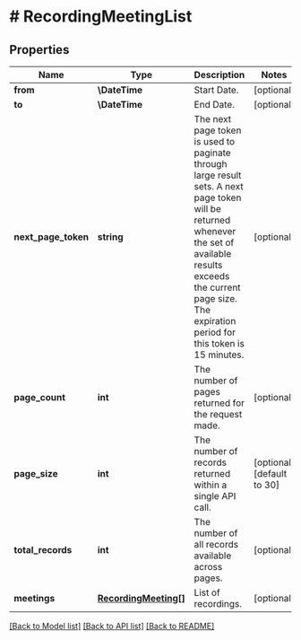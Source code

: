 # # RecordingMeetingList

## Properties

Name | Type | Description | Notes
------------ | ------------- | ------------- | -------------
**from** | **\DateTime** | Start Date. | [optional]
**to** | **\DateTime** | End Date. | [optional]
**next_page_token** | **string** | The next page token is used to paginate through large result sets. A next page token will be returned whenever the set of available results exceeds the current page size. The expiration period for this token is 15 minutes. | [optional]
**page_count** | **int** | The number of pages returned for the request made. | [optional]
**page_size** | **int** | The number of records returned within a single API call. | [optional] [default to 30]
**total_records** | **int** | The number of all records available across pages. | [optional]
**meetings** | [**RecordingMeeting[]**](RecordingMeeting.md) | List of recordings. | [optional]

[[Back to Model list]](../../README.md#models) [[Back to API list]](../../README.md#endpoints) [[Back to README]](../../README.md)
